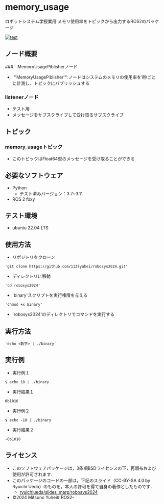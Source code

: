 # memory_usage
ロボットシステム学授業用
メモリ使用率をトピックから出力するROS2のパッケージ

[![test](https://github.com/1137yuhei/robosys2024/actions/workflows/test.yml/badge.svg)](https://github.com/1137yuhei/robosys2024/actions/workflows/test.yml)

##  ノード概要

###　MemoryUsagePiblisherノード

- '''MemoryUsagePiblisher''':ノードはシステムのメモリの使用率を1秒ごとに計測し、トピックにパブリッシュする

###  listenerノード

- テスト用
- メッセージをサブスクライブして受け取るサブスクライブ

##  トピック

###  memory_usageトピック

- このトピックはFloat64型のメッセージを受け取ることができる

## 必要なソフトウェア

- Python
  - テスト済みバージョン：3.7~3.11
- ROS 2 foxy

## テスト環境

- ubuntu 22.04 LTS


## 使用方法

- リポジトリをクローン
```
'git clone https://github.com/1137yuhei/robosys2024.git'
```
- ディレクトリに移動
```
'cd robosys2024'
```
- 'binary'スクリプトを実行権限を与える
```
'chmod +x binary'
```
- 'robosys2024'のディレクトリでコマンドを実行する

## 実行方法
```
'echo <数字> | ./binary'
```
## 実行例

- 実行例１
```
$ echo 10 | ./binary
```
- 実行結果１
```
0b1010
```
- 実行例２
```
$ echo -10 | ./binary
```
- 実行結果２
```
-0b1010
```

## ライセンス
- このソフトウェアパッケージは，3条項BSDライセンスの下，再頒布および使用が許可されます.
- このパッケージのコードの一部は，下記のスライド（CC-BY-SA 4.0 by Ryuichi Ueda）のものを，本人の許可を得て自身の著作としたものです．
    - [ryuichiueda/slides_marp/robosys2024](https://github.com/ryuichiueda/slides_marp/tree/master/robosys2024)
- ©2024 Mitsuno Yuhei# ROS2-
